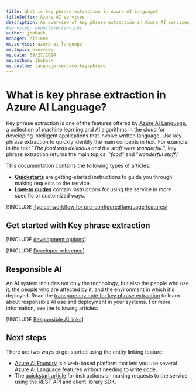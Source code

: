 ```yaml
---
title: What is key phrase extraction in Azure AI Language?
titleSuffix: Azure AI services
description: An overview of key phrase extraction in Azure AI services, which helps you identify main concepts in unstructured text
#services: cognitive-services
author: jboback
manager: nitinme
ms.service: azure-ai-language
ms.topic: overview
ms.date: 09/27/2024
ms.author: jboback
ms.custom: language-service-key-phrase
---
```


# What is key phrase extraction in Azure AI Language?

Key phrase extraction is one of the features offered by [Azure AI Language](../overview.md), a collection of machine learning and AI algorithms in the cloud for developing intelligent applications that involve written language. Use key phrase extraction to quickly identify the main concepts in text. For example, in the text "*The food was delicious and the staff were wonderful.*", key phrase extraction returns the main topics: "*food*" and "*wonderful staff*."

This documentation contains the following types of articles:

* [**Quickstarts**](quickstart.md) are getting-started instructions to guide you through making requests to the service.
* [**How-to guides**](how-to/call-api.md) contain instructions for using the service in more specific or customized ways.

[!INCLUDE [Typical workflow for pre-configured language features](../includes/overview-typical-workflow.md)]


## Get started with Key phrase extraction

[!INCLUDE [development options](./includes/development-options.md)]

[!INCLUDE [Developer reference](../includes/reference-samples-text-analytics.md)] 

## Responsible AI 

An AI system includes not only the technology, but also the people who use it, the people who are affected by it, and the environment in which it's deployed. Read the [transparency note for key phrase extraction](/legal/cognitive-services/language-service/transparency-note-key-phrase-extraction?context=/azure/ai-services/language-service/context/context) to learn about responsible AI use and deployment in your systems. For more information, see the following articles:

[!INCLUDE [Responsible AI links](../includes/overview-responsible-ai-links.md)]

## Next steps

There are two ways to get started using the entity linking feature:
* [Azure AI Foundry](../../../ai-studio/what-is-ai-studio.md) is a web-based platform that lets you use several Azure AI Language features without needing to write code.
* The [quickstart article](quickstart.md) for instructions on making requests to the service using the REST API and client library SDK.  
